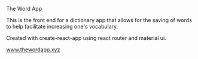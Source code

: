 The Word App

This is the front end for a dictionary app that allows for the saving of words to help facilitate increasing one's vocabulary.

Created with create-react-app using react router and material ui.

www.thewordapp.xyz
